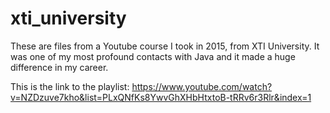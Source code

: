 # xti_university

These are files from a Youtube course I took in 2015, from XTI University. It was one of my most profound contacts with Java and it made a huge difference in my career.

This is the link to the playlist: https://www.youtube.com/watch?v=NZDzuve7kho&list=PLxQNfKs8YwvGhXHbHtxtoB-tRRv6r3Rlr&index=1